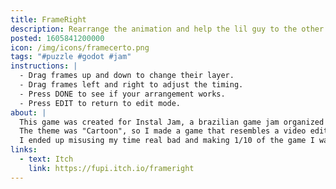 ```yaml
---
title: FrameRight
description: Rearrange the animation and help the lil guy to the other side!
posted: 1605841200000
icon: /img/icons/framecerto.png
tags: "#puzzle #godot #jam"
instructions: |
  - Drag frames up and down to change their layer.
  - Drag frames left and right to adjust the timing.
  - Press DONE to see if your arrangement works.
  - Press EDIT to return to edit mode.
about: |
  This game was created for Instal Jam, a brazilian game jam organized by the dev team I'm part of, where I had one week to make a game.
  The theme was "Cartoon", so I made a game that resembles a video editing program, and you have to arrange the clips to make the animation play the right way!
  I ended up misusing my time real bad and making 1/10 of the game I wanted to make. :p
links:
  - text: Itch
    link: https://fupi.itch.io/frameright
---
```


<itch url="https://itch.io/embed-upload/2998240?color=333333"></itch>
